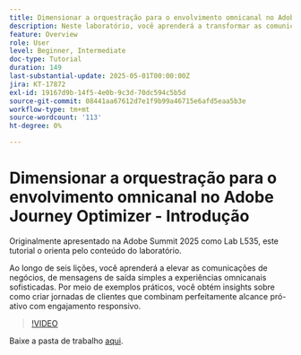 ```yaml
---
title: Dimensionar a orquestração para o envolvimento omnicanal no Adobe Journey Optimizer - Introdução
description: Neste laboratório, você aprenderá a transformar as comunicações comerciais de mensagens de saída básicas em experiências omnicanais sofisticadas. Por meio de exemplos práticos, você cria uma jornada do cliente que combina alcance pró-ativo com engajamento responsivo.
feature: Overview
role: User
level: Beginner, Intermediate
doc-type: Tutorial
duration: 149
last-substantial-update: 2025-05-01T00:00:00Z
jira: KT-17872
exl-id: 19167d9b-14f5-4e0b-9c3d-70dc594c5b5d
source-git-commit: 08441aa67612d7e1f9b99a46715e6afd5eaa5b3e
workflow-type: tm+mt
source-wordcount: '113'
ht-degree: 0%

---
```


# Dimensionar a orquestração para o envolvimento omnicanal no Adobe Journey Optimizer - Introdução

Originalmente apresentado na Adobe Summit 2025 como Lab L535, este tutorial o orienta pelo conteúdo do laboratório.

Ao longo de seis lições, você aprenderá a elevar as comunicações de negócios, de mensagens de saída simples a experiências omnicanais sofisticadas. Por meio de exemplos práticos, você obtém insights sobre como criar jornadas de clientes que combinam perfeitamente alcance pró-ativo com engajamento responsivo.

>[!VIDEO](https://video.tv.adobe.com/v/3457828/?learn=on&enablevpops)

Baixe a pasta de trabalho [aqui](/help/summit-lab-2025/assets/summit-lab-manual-l535-final-v4.pdf).

